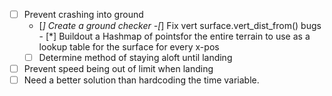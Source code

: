 - [ ] Prevent crashing into ground
    - [*] Create a ground checker
        -[*] Fix vert surface.vert_dist_from() bugs
            - [*] Buildout a Hashmap of pointsfor the entire terrain to use
                as a lookup table for the surface for every x-pos
    - [ ] Determine method of staying aloft until landing
- [ ] Prevent speed being out of limit when landing
- [ ] Need a better solution than hardcoding the time variable. 